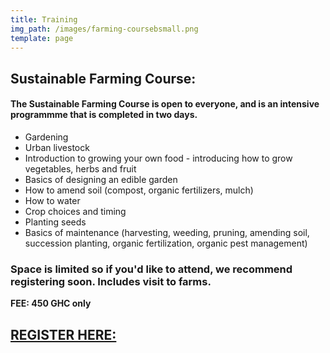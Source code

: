 ```yaml
---
title: Training
img_path: /images/farming-coursebsmall.png
template: page
---
```

## Sustainable Farming Course:

#### The Sustainable Farming Course is open to everyone, and is an intensive programmme that is completed in two days.

<ul>
<li>Gardening </li>
<li>Urban livestock  </li>
  <li>Introduction to growing your own food - introducing how to grow vegetables, herbs and fruit </li>
  <li>Basics of designing an edible garden </li>
 
  <li>How to amend soil (compost, organic fertilizers, mulch) </li>
  <li>How to water </li>
 <li> Crop choices and timing </li>
  <li>Planting seeds </li>
  <li>Basics of maintenance (harvesting, weeding, pruning, amending soil, succession planting, organic fertilization, organic pest management) </li>
</ul>

### Space is limited so if you'd like to attend, we recommend registering soon. Includes visit to farms.

**FEE: 450 GHC only**

## **[REGISTER HERE: ](https://egotickets.com/events/sustainable-farming-course)**
